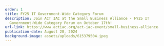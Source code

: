 ```yaml
---
order: 1
title: FY25 IT Government-Wide Category Forum
description: Join ACT IAC at the Small Business Alliance - FY25 IT
  Government-Wide Category Forum on October 17th!
url-link: https://www.actiac.org/act-iac-event/small-business-alliance-fy25-it-government-wide-category-forum
publication-date: August 28, 2024
background-image: assets/uploads/615379504.jpeg
---
```

